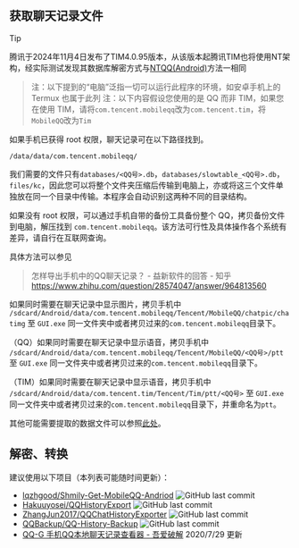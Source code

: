 ## 获取聊天记录文件

>[!TIP]
>腾讯于2024年11月4日发布了TIM4.0.95版本，从该版本起腾讯TIM也将使用NT架构，经实际测试发现其数据库解密方式与[NTQQ(Android)](NTQQ%20(Android).md#方法1-推荐)方法一相同

> 注：以下提到的“电脑”泛指一切可以运行此程序的环境，如安卓手机上的 Termux 也属于此列
> 注：以下内容假设您使用的是 QQ 而非 TIM，如果您在使用 TIM，请将`com.tencent.mobileqq`改为`com.tencent.tim`，将`MobileQQ`改为`Tim`


如果手机已获得 root 权限，聊天记录可在以下路径找到。

```plain
/data/data/com.tencent.mobileqq/
```

我们需要的文件只有`databases/<QQ号>.db`，`databases/slowtable_<QQ号>.db`，`files/kc`，因此您可以将整个文件夹压缩后传输到电脑上，亦或将这三个文件单独放在同一个目录中传输。本程序会自动识别这两种不同的目录结构。

如果没有 root 权限，可以通过手机自带的备份工具备份整个 QQ，拷贝备份文件到电脑，解压找到 `com.tencent.mobileqq`。该方法可行性及具体操作各个系统有差异，请自行在互联网查询。

具体方法可以参见

> 怎样导出手机中的QQ聊天记录？ - 益新软件的回答 - 知乎
> <https://www.zhihu.com/question/28574047/answer/964813560>

如果同时需要在聊天记录中显示图片，拷贝手机中 `/sdcard/Android/data/com.tencent.mobileqq/Tencent/MobileQQ/chatpic/chatimg` 至 `GUI.exe` 同一文件夹中或者拷贝过来的`com.tencent.mobileqq`目录下。

（QQ）如果同时需要在聊天记录中显示语音，拷贝手机中 `/sdcard/Android/data/com.tencent.mobileqq/Tencent/MobileQQ/<QQ号>/ptt` 至 `GUI.exe` 同一文件夹中或者拷贝过来的`com.tencent.mobileqq`目录下。

（TIM）如果同时需要在聊天记录中显示语音，拷贝手机中 `/sdcard/Android/data/com.tencent.tim/Tencent/Tim/ptt/<QQ号>` 至 `GUI.exe` 同一文件夹中或者拷贝过来的`com.tencent.mobileqq`目录下，并重命名为`ptt`。

其他可能需要提取的数据文件可以参照[此处](https://github.com/lqzhgood/Shmily-Get-MobileQQ-Andriod?tab=readme-ov-file)。

## 解密、转换

建议使用以下项目（本列表可能随时间更新）：

- [lqzhgood/Shmily-Get-MobileQQ-Andriod](https://github.com/lqzhgood/Shmily-Get-MobileQQ-Andriod) ![GitHub last commit](https://img.shields.io/github/last-commit/lqzhgood/Shmily-Get-MobileQQ-Andriod/main)
- [Hakuuyosei/QQHistoryExport](https://github.com/Hakuuyosei/QQHistoryExport) ![GitHub last commit](https://img.shields.io/github/last-commit/Hakuuyosei/QQHistoryExport/master)
- [ZhangJun2017/QQChatHistoryExporter](https://github.com/ZhangJun2017/QQChatHistoryExporter) ![GitHub last commit](https://img.shields.io/github/last-commit/ZhangJun2017/QQChatHistoryExporter/master)
- [QQBackup/QQ-History-Backup](https://github.com/QQBackup/QQ-History-Backup) ![GitHub last commit](https://img.shields.io/github/last-commit/QQBackup/QQ-History-Backup/master)
- [QQ-G 手机QQ本地聊天记录查看器 - 吾爱破解](https://www.52pojie.cn/thread-1227585-1-1.html) 2020/7/29 更新
